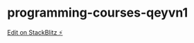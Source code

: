 # programming-courses-qeyvn1

[Edit on StackBlitz ⚡️](https://stackblitz.com/edit/programming-courses-qeyvn1)